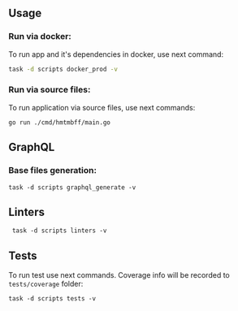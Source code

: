 ## Usage

### Run via docker:

To run app and it's dependencies in docker, use next command:
```bash
task -d scripts docker_prod -v
```

### Run via source files:

To run application via source files, use next commands:
```shell
go run ./cmd/hmtmbff/main.go
```

## GraphQL

### Base files generation:
```shell
task -d scripts graphql_generate -v
```

## Linters

```shell
 task -d scripts linters -v
```

## Tests

To run test use next commands. Coverage info will be
recorded to ```tests/coverage``` folder:
```shell
task -d scripts tests -v
```
